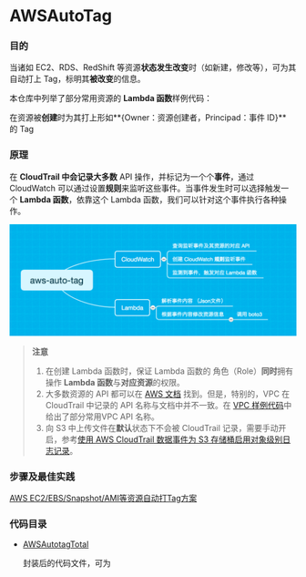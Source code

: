 # AWSAutoTag

### 目的

当诸如 EC2、RDS、RedShift 等资源**状态发生改变**时（如新建，修改等），可为其自动打上 Tag，标明其**被改变**的信息。

本仓库中列举了部分常用资源的 **Lambda 函数**样例代码：

在资源被**创建**时为其打上形如**{Owner：资源创建者，Principad：事件 ID}** 的 Tag 

### 原理

在 **CloudTrail **中会记录**大多数** API 操作，并标记为一个个**事件**，通过CloudWatch 可以通过设置**规则**来监听这些事件。当事件发生时可以选择触发一个 **Lambda 函数**，依靠这个 Lambda 函数，我们可以针对这个事件执行各种操作。

![](assets/aws-auto-tag.png)

> **注意**
>
> 1. 在创建 Lambda 函数时，保证 Lambda 函数的 角色（Role）**同时**拥有操作 **Lambda 函数**与**对应资源**的权限。
> 2. 大多数资源的 API 都可以在 [AWS 文档](https://amazonaws-china.com/cn/documentation/?nc2=h_ql_d&awsm=ql-5) 找到。但是，特别的，VPC 在 CloudTrail 中记录的 API 名称与文档中并不一致。在 [VPC 样例代码](https://github.com/NageNalock/AWSAutoTag/tree/master/VPCAutotag)中给出了部分常用VPC API 名称。
> 3. 向 S3 中上传文件在**默认**状态下不会被 CloudTrail 记录，需要手动开启，参考[使用 AWS CloudTrail 数据事件为 S3 存储桶启用对象级别日志记录](https://docs.aws.amazon.com/zh_cn/AmazonS3/latest/user-guide/enable-cloudtrail-events.html)。

### 步骤及最佳实践

[AWS EC2/EBS/Snapshot/AMI等资源自动打Tag方案](https://github.com/chinalabs/quickstart-guide/blob/master/EC2_Auto_Tag.md)

### 代码目录

- [AWSAutotagTotal](https://github.com/NageNalock/AWSAutoTag/tree/master/AWSAutotagTotal)

  封装后的代码文件，可为

